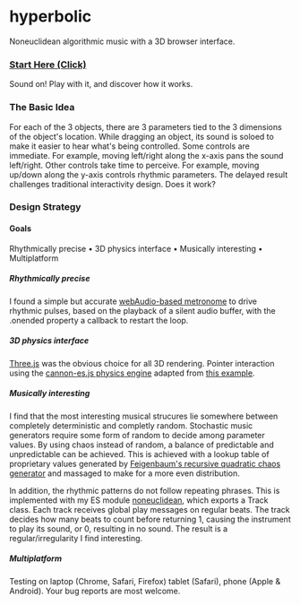# hyperbolic
Noneuclidean algorithmic music with a 3D browser interface.

### [Start Here (Click)](https://lessstuck.github.io/hyperbolic/)
Sound on! Play with it, and discover how it works.

### The Basic Idea
For each of the 3 objects, there are 3 parameters tied to the 3 dimensions of the object's location. While dragging an object, its sound is soloed to make it easier to hear what's being controlled. Some controls are immediate. For example, moving left/right along the x-axis  pans the sound left/right. Other controls take time to perceive. For example, moving up/down along the y-axis controls rhythmic parameters. The delayed result challenges traditional interactivity design. Does it work?

### Design Strategy
#### Goals
Rhythmically precise • 3D physics interface • Musically interesting • Multiplatform

##### Rhythmically precise
I found a simple but accurate [webAudio-based metronome](http://andrew-yavtushenko.github.io/metronome/) to drive rhythmic pulses, based on the playback of a silent audio buffer, with the .onended property a callback to restart the loop.

##### 3D physics interface
[Three.js](https://threejs.org/) was the obvious choice for all 3D rendering. Pointer interaction using the [cannon-es.js physics engine](https://github.com/pmndrs/cannon-es) adapted from [this example](https://pmndrs.github.io/cannon-es/examples/threejs_mousepick).

##### Musically interesting
I find that the most interesting musical strucures lie somewhere between completely deterministic and completly random. Stochastic music generators require some form of random to decide among parameter values. By using chaos instead of random, a balance of predictable and unpredictable can be achieved. This is achieved with a lookup table of proprietary values generated by [Feigenbaum's recursive quadratic chaos generator](https://sites.google.com/site/poggiolifractalsandchaos/web-diagrams/the-feigenbaum-fractal) and massaged to make for a more even distribution.

In addition, the rhythmic patterns do not follow repeating phrases. This is implemented with my ES module [noneuclidean](https://www.npmjs.com/package/noneuclidean?activeTab=readme), which exports a Track class. Each track receives global play messages on regular beats. The track decides how many beats to count before returning 1, causing the instrument to play its sound, or 0, resulting in no sound. The result is a regular/irregularity I find interesting.

##### Multiplatform
Testing on laptop (Chrome, Safari, Firefox) tablet (Safari), phone (Apple & Android). Your bug reports are most welcome.



